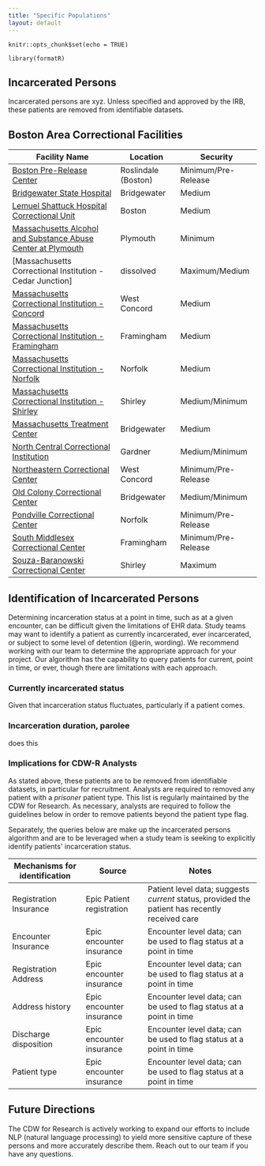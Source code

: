 ```yaml
---
title: "Specific Populations"
layout: default
---
```


```{r include=FALSE}
knitr::opts_chunk$set(echo = TRUE)
```


```{r include=FALSE}
library(formatR)
```

## Incarcerated Persons

Incarcerated persons are xyz. Unless specified and approved by the IRB, these patients are removed from identifiable datasets.

## Boston Area Correctional Facilities

| Facility Name                                           | Location               | Security                  |
|---------------------------------------------------------|------------------------|---------------------------|
| [Boston Pre-Release Center](https://www.mass.gov/locations/boston-pre-release-center) | Roslindale (Boston)    | Minimum/Pre-Release       |
| [Bridgewater State Hospital](https://www.mass.gov/locations/bridgewater-state-hospital) | Bridgewater            | Medium                    |
| [Lemuel Shattuck Hospital Correctional Unit](https://www.mass.gov/locations/lemuel-shattuck-hospital)| Boston                 | Medium             |
| [Massachusetts Alcohol and Substance Abuse Center at Plymouth](https://www.mass.gov/locations/masac-at-plymouth) | Plymouth | Minimum              |
| [Massachusetts Correctional Institution - Cedar Junction]| dissolved   | Maximum/Medium            |
| [Massachusetts Correctional Institution - Concord](https://www.mass.gov/locations/mci-concord) | West Concord          | Medium                    |
| [Massachusetts Correctional Institution - Framingham](https://www.mass.gov/locations/mci-framingham) | Framingham  | Medium                    |
| [Massachusetts Correctional Institution - Norfolk](https://www.mass.gov/locations/mci-norfolk) | Norfolk      | Medium                    |
| [Massachusetts Correctional Institution - Shirley](https://www.mass.gov/locations/mci-shirley) | Shirley      | Medium/Minimum            |
| [Massachusetts Treatment Center](https://www.mass.gov/locations/massachusetts-treatment-center) | Bridgewater        | Medium                    |
| [North Central Correctional Institution](https://www.mass.gov/locations/north-central-correctional-institution) | Gardner  | Medium/Minimum        |
| [Northeastern Correctional Center](https://www.mass.gov/locations/northeastern-correctional-center) | West Concord | Minimum/Pre-Release        |
| [Old Colony Correctional Center](https://www.mass.gov/locations/old-colony-correctional-center) | Bridgewater      | Medium/Minimum            |
| [Pondville Correctional Center](https://www.mass.gov/locations/pondville-correctional-center) | Norfolk         | Minimum/Pre-Release        |
| [South Middlesex Correctional Center](https://www.mass.gov/doc/dsb-19-40-facility-sheet-south-middlesex-correctional-center/download) | Framingham | Minimum/Pre-Release        |
| [Souza-Baranowski Correctional Center](https://www.mass.gov/locations/souza-baranowski-correctional-center) | Shirley  | Maximum                   |

## Identification of Incarcerated Persons

Determining incarceration status at a point in time, such as at a given encounter, can be difficult given the limitations of EHR data. Study teams may want to identify a patient as currently incarcerated, ever incarcerated, or subject to some level of detention (@erin, wording). We recommend working with our team to determine the appropriate approach for your project. Our algorithm has the capability to query patients for current, point in time, or ever, though there are limitations with each approach. 

### Currently incarcerated status

Given that incarceration status fluctuates, particularly if a patient comes.

### Incarceration duration, parolee
does this

### Implications for CDW-R Analysts

As stated above, these patients are to be removed from identifiable datasets, in particular for recruitment. Analysts are required to removed any patient with a *prisoner* patient type. This list is regularly maintained by the CDW for Research. As necessary, analysts are required to follow the guidelines below in order to remove patients beyond the patient type flag. 

Separately, the queries below are make up the incarcerated persons algorithm and are to be leveraged when a study team is seeking to explicitly identify patients' incarceration status.

| Mechanisms for identification | Source | Notes |
|-------------------------------|------------------------|---------------------------|
| Registration Insurance    | Epic Patient registration   | Patient level data; suggests *current* status, provided the patient has recently received care       |
| Encounter Insurance    | Epic encounter insurance   | Encounter level data; can be used to flag status at a point in time       |
| Registration Address    | Epic encounter insurance   | Encounter level data; can be used to flag status at a point in time       |
| Address history   | Epic encounter insurance   | Encounter level data; can be used to flag status at a point in time       |
| Discharge disposition   | Epic encounter insurance   | Encounter level data; can be used to flag status at a point in time       |
| Patient type   | Epic encounter insurance   | Encounter level data; can be used to flag status at a point in time       |


## Future Directions
The CDW for Research is actively working to expand our efforts to include NLP (natural language processing) to yield more sensitive capture of these persons and more accurately describe them. Reach out to our team if you have any questions.
